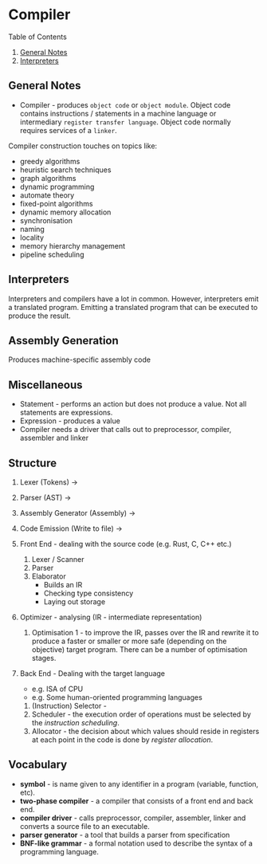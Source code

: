 # Compiler

Table of Contents

1. [General Notes](#general-notes)
2. [Interpreters](#interpreters)

## General Notes

- Compiler - produces `object code` or `object module`. Object code contains
  instructions / statements in a machine language or intermediary `register
  transfer language`. Object code normally requires services of a `linker`.

Compiler construction touches on topics like:

- greedy algorithms
- heuristic search techniques
- graph algorithms
- dynamic programming
- automate theory
- fixed-point algorithms
- dynamic memory allocation
- synchronisation
- naming
- locality
- memory hierarchy management
- pipeline scheduling

## Interpreters

Interpreters and compilers have a lot in common. However, interpreters emit a
translated program. Emitting a translated program that can be executed to
produce the result. 

## Assembly Generation

Produces machine-specific assembly code

## Miscellaneous

- Statement - performs an action but does not produce a value. Not all
  statements are expressions.
- Expression - produces a value
- Compiler needs a driver that calls out to preprocessor, compiler, assembler
  and linker

## Structure

1. Lexer (Tokens)                  -> 
2. Parser (AST)                    -> 
3. Assembly Generator (Assembly)   ->
4. Code Emission (Write to file)   ->

1. Front End - dealing with the source code (e.g. Rust, C, C++ etc.)
    1. Lexer / Scanner
    2. Parser
    3. Elaborator
        - Builds an IR
        - Checking type consistency
        - Laying out storage
2. Optimizer - analysing (IR - intermediate representation) 
    1. Optimisation 1 - to improve the IR, passes over the IR and rewrite it to 
    produce a faster or smaller or more safe (depending on the objective) target 
    program. There can be a number of optimisation stages.
3. Back End - Dealing with the target language 
    - e.g. ISA of CPU
    - e.g. Some human-oriented programming languages
    1. (Instruction) Selector - 
    2. Scheduler - the execution order of operations must be selected by the 
    _instruction scheduling_.
    3. Allocator - the decision about which values should reside in registers at 
    each point in the code is done by _register allocation_. 

## Vocabulary

- **symbol** - is name given to any identifier in a program (variable, function, etc).
- **two-phase compiler** - a compiler that consists of a front end and back end.
- **compiler driver** - calls preprocessor, compiler, assembler, linker and converts 
a source file to an executable.
- **parser generator** - a tool that builds a parser from specification
- **BNF-like grammar** - a formal notation used to describe the syntax of a programming 
language. 

